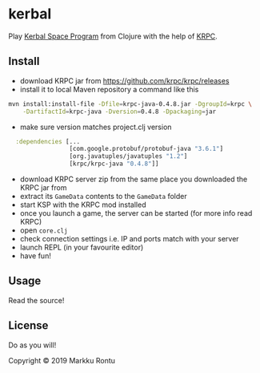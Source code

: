 # kerbal

Play [Kerbal Space Program](https://www.kerbalspaceprogram.com/) from Clojure with the help of [KRPC](https://github.com/krpc/krpc).

## Install

- download KRPC jar from https://github.com/krpc/krpc/releases
- install it to local Maven repository a command like this

```sh
mvn install:install-file -Dfile=krpc-java-0.4.8.jar -DgroupId=krpc \
    -DartifactId=krpc-java -Dversion=0.4.8 -Dpackaging=jar
```
- make sure version matches project.clj version
```clj
  :dependencies [...
                 [com.google.protobuf/protobuf-java "3.6.1"]
                 [org.javatuples/javatuples "1.2"]
                 [krpc/krpc-java "0.4.8"]]
```
- download KRPC server zip from the same place you downloaded the KRPC jar from
- extract its `GameData` contents to the `GameData` folder
- start KSP with the KRPC mod installed
- once you launch a game, the server can be started (for more info read KRPC)
- open `core.clj`
- check connection settings i.e. IP and ports match with your server
- launch REPL (in your favourite editor)
- have fun!

## Usage

Read the source!

## License

Do as you will!

Copyright © 2019 Markku Rontu
